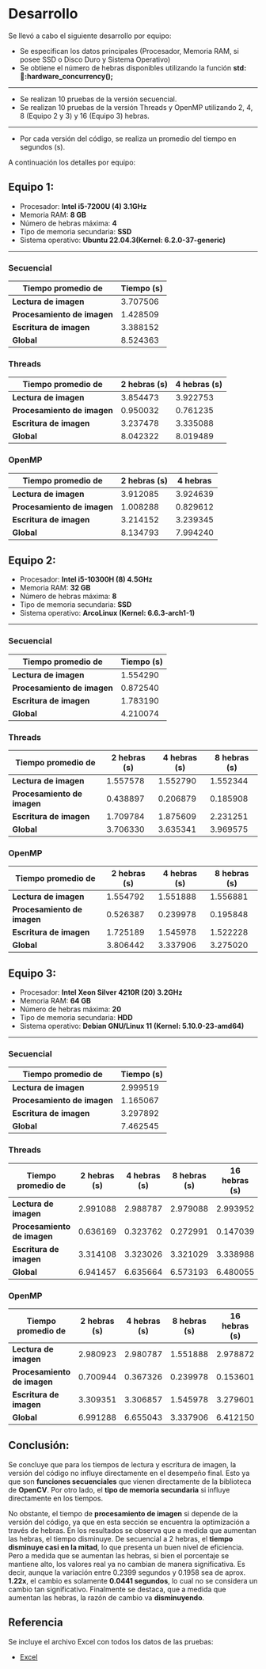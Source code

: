 # Desarrollo

Se llevó a cabo el siguiente desarrollo por equipo:

- Se especifican los datos principales (Procesador, Memoria RAM, si posee SSD o Disco Duro y Sistema Operativo)
- Se obtiene el número de hebras disponibles utilizando la función **std::thread::hardware_concurrency();**

---

- Se realizan 10 pruebas de la versión secuencial.
- Se realizan 10 pruebas de la versión Threads y OpenMP utilizando 2, 4, 8 (Equipo 2 y 3) y 16 (Equipo 3) hebras.

---

- Por cada versión del código, se realiza un promedio del tiempo en segundos (s).

A continuación los detalles por equipo:

## Equipo 1:

- Procesador: **Intel i5-7200U (4) 3.1GHz**
- Memoria RAM: **8 GB**
- Número de hebras máxima: **4**
- Tipo de memoria secundaria: **SSD**
- Sistema operativo: **Ubuntu 22.04.3(Kernel: 6.2.0-37-generic)**

---

### Secuencial

| Tiempo promedio de          | Tiempo (s) |
| --------------------------- | ---------- |
| **Lectura de imagen**       | 3.707506   |
| **Procesamiento de imagen** | 1.428509   |
| **Escritura de imagen**     | 3.388152   |
| **Global**                  | 8.524363   |

### Threads

| Tiempo promedio de          | 2 hebras (s) | 4 hebras (s) |
| --------------------------- | ------------ | ------------ |
| **Lectura de imagen**       | 3.854473     | 3.922753     |
| **Procesamiento de imagen** | 0.950032     | 0.761235     |
| **Escritura de imagen**     | 3.237478     | 3.335088     |
| **Global**                  | 8.042322     | 8.019489     |

### OpenMP

| Tiempo promedio de          | 2 hebras (s) | 4 hebras |
| --------------------------- | ------------ | -------- |
| **Lectura de imagen**       | 3.912085     | 3.924639 |
| **Procesamiento de imagen** | 1.008288     | 0.829612 |
| **Escritura de imagen**     | 3.214152     | 3.239345 |
| **Global**                  | 8.134793     | 7.994240 |

## Equipo 2:

- Procesador: **Intel i5-10300H (8) 4.5GHz**
- Memoria RAM: **32 GB**
- Número de hebras máxima: **8**
- Tipo de memoria secundaria: **SSD**
- Sistema operativo: **ArcoLinux (Kernel: 6.6.3-arch1-1)**

---

### Secuencial

| Tiempo promedio de          | Tiempo (s) |
| --------------------------- | ---------- |
| **Lectura de imagen**       | 1.554290   |
| **Procesamiento de imagen** | 0.872540   |
| **Escritura de imagen**     | 1.783190   |
| **Global**                  | 4.210074   |

### Threads

| Tiempo promedio de          | 2 hebras (s) | 4 hebras (s) | 8 hebras (s) |
| --------------------------- | ------------ | ------------ | ------------ |
| **Lectura de imagen**       | 1.557578     | 1.552790     | 1.552344     |
| **Procesamiento de imagen** | 0.438897     | 0.206879     | 0.185908     |
| **Escritura de imagen**     | 1.709784     | 1.875609     | 2.231251     |
| **Global**                  | 3.706330     | 3.635341     | 3.969575     |

### OpenMP

| Tiempo promedio de          | 2 hebras (s) | 4 hebras (s) | 8 hebras (s) |
| --------------------------- | ------------ | ------------ | ------------ |
| **Lectura de imagen**       | 1.554792     | 1.551888     | 1.556881     |
| **Procesamiento de imagen** | 0.526387     | 0.239978     | 0.195848     |
| **Escritura de imagen**     | 1.725189     | 1.545978     | 1.522228     |
| **Global**                  | 3.806442     | 3.337906     | 3.275020     |

## Equipo 3:

- Procesador: **Intel Xeon Silver 4210R (20) 3.2GHz**
- Memoria RAM: **64 GB**
- Número de hebras máxima: **20**
- Tipo de memoria secundaria: **HDD**
- Sistema operativo: **Debian GNU/Linux 11 (Kernel: 5.10.0-23-amd64)**

---

### Secuencial

| Tiempo promedio de          | Tiempo (s) |
| --------------------------- | ---------- |
| **Lectura de imagen**       | 2.999519   |
| **Procesamiento de imagen** | 1.165067   |
| **Escritura de imagen**     | 3.297892   |
| **Global**                  | 7.462545   |

### Threads

| Tiempo promedio de          | 2 hebras (s) | 4 hebras (s) | 8 hebras (s) | 16 hebras (s) |
| --------------------------- | ------------ | ------------ | ------------ | ------------- |
| **Lectura de imagen**       | 2.991088     | 2.988787     | 2.979088     | 2.993952      |
| **Procesamiento de imagen** | 0.636169     | 0.323762     | 0.272991     | 0.147039      |
| **Escritura de imagen**     | 3.314108     | 3.323026     | 3.321029     | 3.338988      |
| **Global**                  | 6.941457     | 6.635664     | 6.573193     | 6.480055      |

### OpenMP

| Tiempo promedio de          | 2 hebras (s) | 4 hebras (s) | 8 hebras (s) | 16 hebras (s) |
| --------------------------- | ------------ | ------------ | ------------ | ------------- |
| **Lectura de imagen**       | 2.980923     | 2.980787     | 1.551888     | 2.978872      |
| **Procesamiento de imagen** | 0.700944     | 0.367326     | 0.239978     | 0.153601      |
| **Escritura de imagen**     | 3.309351     | 3.306857     | 1.545978     | 3.279601      |
| **Global**                  | 6.991288     | 6.655043     | 3.337906     | 6.412150      |

## Conclusión:

Se concluye que para los tiempos de lectura y escritura de imagen, la versión del código no influye directamente en el desempeño final. Esto ya que son **funciones secuenciales** que vienen directamente de la biblioteca de **OpenCV**. Por otro lado, el **tipo de memoria secundaria** si influye directamente en los tiempos.

No obstante, el tiempo de **procesamiento de imagen** si depende de la versión del código, ya que en esta sección se encuentra la optimización a través de hebras. En los resultados se observa que a medida que aumentan las hebras, el tiempo disminuye. De secuencial a 2 hebras, el **tiempo disminuye casi en la mitad**, lo que presenta un buen nivel de eficiencia. Pero a medida que se aumentan las hebras, si bien el porcentaje se mantiene alto, los valores real ya no cambian de manera significativa. Es decir, aunque la variación entre 0.2399 segundos y 0.1958 sea de aprox. **1.22x**, el cambio es solamente **0.0441 segundos**, lo cual no se considera un cambio tan significativo. Finalmente se destaca, que a medida que aumentan las hebras, la razón de cambio va **disminuyendo**.

## Referencia

Se incluye el archivo Excel con todos los datos de las pruebas:
* [Excel](./Conclusion%20Tarea%202%20ssoo.xlsx)
